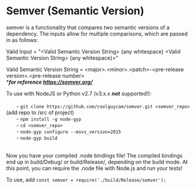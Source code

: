 # Semver (Semantic Version)
semver is a functionality that compares two semantic versions of a dependency. The inputs allow for multiple comparisons, 
which are passed in as follows: 

Valid Input = "\<Valid Semantic Version String\> {any whitespace} \<Valid Semantic Version String\> {any whitespace}>"

Valid Semantic Version String = \<major\>.\<minor\>.\<patch\>-\<pre-release version\>.\<pre-release number\><br>****for reference https://semver.org/***

To use with NodeJS or Python v2.7 (v3.x.x ***not*** supported!):<br> <br>
&nbsp;&nbsp;&nbsp;&nbsp;&nbsp;&nbsp; - ```git clone https://github.com/coolguycam/semver.git <semver_repo>``` (add repo to /src of project)<br>
&nbsp;&nbsp;&nbsp;&nbsp;&nbsp;&nbsp; - ```npm install -g node-gyp```<br>
&nbsp;&nbsp;&nbsp;&nbsp;&nbsp;&nbsp; - ```cd <semver_repo>```<br>
&nbsp;&nbsp;&nbsp;&nbsp;&nbsp;&nbsp; - ```node-gyp configure --msvs_version=2015```<br>
&nbsp;&nbsp;&nbsp;&nbsp;&nbsp;&nbsp; - ```node-gyp build``` <br> <br>

Now you have your compiled .node bindings file! The compiled bindings end up in build/Debug/ or build/Release/, depending on the build mode. At this point, you can require the .node file with Node.js and run your tests!

To use, add
```const semver = require('./build/Release/semver');```
